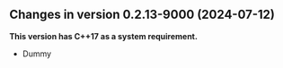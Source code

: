 




<!-- NEWS.md was auto-generated by NEWS.Rmd. Please DO NOT edit by hand!-->

## Changes in version 0.2.13-9000 (2024-07-12)

**This version has C++17 as a system requirement.**

- Dummy
